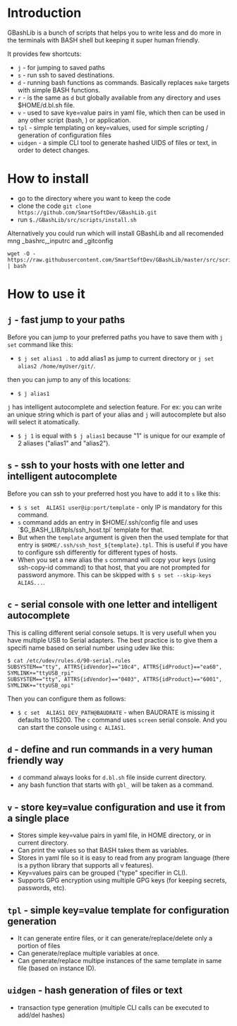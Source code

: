 # Introduction

GBashLib is a bunch of scripts that helps you to write less and do more in the terminals with BASH shell but keeping it super human friendly.

It provides few shortcuts:

- `j` - for jumping to saved paths
- `s` - run ssh to saved destinations.
- `d` - running bash functions as commands. Basically replaces `make` targets with simple BASH functions.
- `r` - is the same as `d` but globally available from any directory and uses $HOME/d.bl.sh file.
- `v` - used to save kye=value pairs in yaml file, which then can be used in any other script (bash, ) or application.
- `tpl` - simple templating on key=values, used for simple scripting / generation of configuration files
- `uidgen` - a simple CLI tool to generate hashed UIDS of files or text, in order to detect changes.



# How to install

- go to the directory where you want to keep the code
- clone the code `git clone https://github.com/SmartSoftDev/GBashLib.git`
- run `$./GBashLib/src/scripts/install.sh`

Alternatively you could run which will install GBashLib and all recomended mng _bashrc,_inputrc and _gitconfig
```
wget -O - https://raw.githubusercontent.com/SmartSoftDev/GBashLib/master/src/scripts/install_all_goodies.sh | bash
```

# How to use it

## `j` - fast jump to your paths

Before you can jump to your preferred paths you have to save them with `j set` command like this:

- `$ j set alias1 .` to add alias1 as jump to current directory or `j set alias2 /home/myUser/git/`.

then you can jump to any of this locations:

- `$ j alias1`

`j` has intelligent autocomplete and selection feature. For ex: you can write an unique string which is part of your alias
and `j` will autocomplete but also will select it atomatically.

- `$ j 1` is equal with `$ j alias1` because "1" is unique for our example of 2 aliases ("alias1" and "alias2").

## `s` - ssh to your hosts with one letter and intelligent autocomplete

Before you can ssh to your preferred host you have to add it to `s` like this:

- `$ s set  ALIAS1 user@ip:port/template` - only IP is mandatory for this command.
- `s` command adds an entry in $HOME/.ssh/config file and uses `$G_BASH_LIB/tpls/ssh_host.tpl` template for that.
- But when the `template` argument is given then the used template for that entry is `$HOME/.ssh/ssh_host_${template}.tpl`.
This is useful if you have to configure ssh differently for different types of hosts.
- When you set a new alias the `s` command will copy your keys (using ssh-copy-id command) to that host, that you are not prompted for password anymore.
This can be skipped with `$ s set --skip-keys ALIAS...`.

## `c` - serial console with one letter and intelligent autocomplete

This is calling different serial console setups. It is very usefull when you have multiple USB to Serial adapters. The best practice is to give them a specifi name based on serial number using udev like this:

```
$ cat /etc/udev/rules.d/90-serial.rules
SUBSYSTEM=="tty", ATTRS{idVendor}=="10c4", ATTRS{idProduct}=="ea60", SYMLINK+="ttyUSB_rpi"
SUBSYSTEM=="tty", ATTRS{idVendor}=="0403", ATTRS{idProduct}=="6001", SYMLINK+="ttyUSB_opi"
```

Then you can configure them as follows:
- `$ c set  ALIAS1 DEV_PATH@BAUDRATE` - when BAUDRATE is missing it defaults to 115200.
The `c` command uses `screen` serial console. And you can start the console using `c ALIAS1`.

## `d` - define and run commands in a very human friendly way

- `d` command always looks for `d.bl.sh` file inside current directory.
- any bash function that starts with `gbl_` will be taken as a command.

## `v` - store key=value configuration and use it from a single place

- Stores simple key=value pairs in yaml file, in HOME directory, or in current directory.
- Can print the values so that BASH takes them as variables.
- Stores in yaml file so it is easy to read from any program language (there is a python library that supports all v features).
- Key=values pairs can be grouped ("type" specifier in CLI).
- Supports GPG encryption using multiple GPG keys (for keeping secrets, passwords, etc).

## `tpl` - simple key=value template for configuration generation

- It can generate entire files, or it can generate/replace/delete only a portion of files
- Can generate/replace multiple variables at once.
- Can generate/replace multipe instances of the same template in same file (based on instance ID).

## `uidgen` - hash generation of files or text

- transaction type generation (multiple CLI calls can be executed to add/del hashes)


